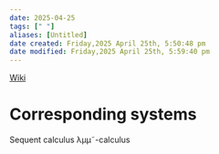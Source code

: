 ```yaml
---
date: 2025-04-25
tags: [" "]
aliases: [Untitled]
date created: Friday,2025 April 25th, 5:50:48 pm
date modified: Friday,2025 April 25th, 5:59:40 pm
---
```


[Wiki](https://en.wikipedia.org/wiki/Curry%E2%80%93Howard_correspondence)

# Corresponding systems

Sequent calculus
λµµ˜-calculus

